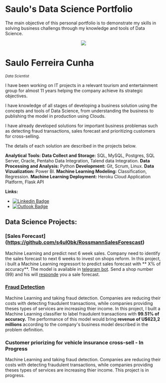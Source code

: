 # Saulo's Data Science Portfolio
The main objective of this personal portfolio is to demonstrate my skills in solving business challengs through my knowledge and tools of Data Science.

<p align='center'>
    <img src='portifolioHead.png'<
</p>

# Saulo Ferreira Cunha
<sub>*Data Scientist*</sub>

I have been working on IT projects in a relevant tourism and entertainment group for almost 11 years helping the company achieve its strategic objectives.

I have knowledge of all stages of developing a business solution using the concepts and tools of Data Science, from understanding the business to publishing the model in production using Clouds.

I have already developed solutions for important business problemas such as detecting fraud transactions, sales forecast and prioritizing customers for cross-selling.

The details of each solution are described in the projects below.

**Analytical Tools:**
**Data Collect and Storage:** SQL, MySQL, Postgres, SQL Server, Oracle, Pentaho Data Integration, Talend data Integration.
**Data Processing and Analysis:** Python
**Development:** Git, Scrum, Linux.
**Data Vizualization:** Power BI.
**Machine Learning Modeling:** Classification, Regression.
**Machine Learning Deployment:** Heroku Cloud Application Platform, Flask API

**Links:**
* [![Linkedin Badge](https://img.shields.io/badge/-LinkedIn-blue?style=flat&logo=LinkedIn&logoColor=white)](https://www.linkedin.com/in/saulo-ferreira-cunha-6a6ba232/)
* [![Outlook Badge](https://img.shields.io/badge/-Outlook-blue?style=flat-square&logo=Outlook&logoColor=white&link=mailto:saulofcunha@outlook.com)](mailto:saulofcunha@outlook.com)

## Data Science Projects:

### [Sales Forecast] (https://github.com/s4ul0bk/RossmannSalesForescast)

Machine Learning and predict next 6 week sales. Company need to identify the sales forecast to next 6 weeks to invest on shops reform.
In this project, i built a Machine Learning regressort to predict sales forecast with ** X% of accuracy**.
The model is available in [telegram bot](http://t.me/rossman_scunha_bot). Send a shop number (99) and his will [responde](https://www.linkedin.com/embed/feed/update/urn:li:ugcPost:6744631371647500288) you a sale forecast.

### [Fraud Detection]( https://github.com/s4ul0bk/blockerFraud )

Machine Learning and taking fraud detection. Companies are reducing their costs with detecting fraudulent transactions, while companies providing theses types of services are increasing thier income.
In this project, I built a Machine Learning classifier to label fraudulent transactions with **99.51% of accuracy.**
The performance of this model would bring **revenue of U$623,2 millions** according to the company's business model described in the problem definition.

### Customer priorizing for vehicle insurance cross-sell - In Progress
Machine Learning and taking fraud detection. Companies are reducing their costs with detecting fraudulent transactions, while companies providing theses types of services are increasing thier income.
This project is in progress.